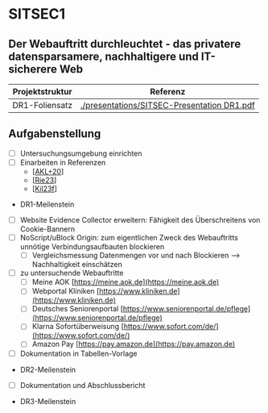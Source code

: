 # SITSEC1
## Der Webauftritt durchleuchtet - das privatere datensparsamere, nachhaltigere und IT-sicherere Web
| Projektstruktur | Referenz |
| --- | --- |
| DR1-Foliensatz | [./presentations/SITSEC-Presentation DR1.pdf](./presentations/SITSEC-Presentation%20DR1.pdf) |

## Aufgabenstellung
- [ ] Untersuchungsumgebung einrichten
- [ ] Einarbeiten in Referenzen
  - [[AKL+20](https://www.thinkmind.org/articles/securware_2020_2_80_30032.pdf)]
  - [[Rie23](https://github.com/EU-EDPS/website-evidence-collector)]
  - [[Kil23f](https://cloud.ovgu.de/s/N4NmmD79N9X5HZD)]
- DR1-Meilenstein
- [ ] Website Evidence Collector erweitern: Fähigkeit des Überschreitens von Cookie-Bannern
- [ ] NoScript/uBlock Origin: zum eigentlichen Zweck des Webauftritts unnötige Verbindungsaufbauten blockieren
  - [ ] Vergleichsmessung Datenmengen vor und nach Blockieren --> Nachhaltigkeit einschätzen
- [ ] zu untersuchende Webauftritte
  - [ ] Meine AOK [https://meine.aok.de](https://meine.aok.de)
  - [ ] Webportal Kliniken [https://www.kliniken.de](https://www.kliniken.de)
  - [ ] Deutsches Seniorenportal [https://www.seniorenportal.de/pflege](https://www.seniorenportal.de/pflege)
  - [ ] Klarna Sofortüberweisung [https://www.sofort.com/de/](https://www.sofort.com/de/)
  - [ ] Amazon Pay [https://pay.amazon.de](https://pay.amazon.de)
- [ ] Dokumentation in Tabellen-Vorlage
- DR2-Meilenstein
- [ ] Dokumentation und Abschlussbericht
- DR3-Meilenstein
